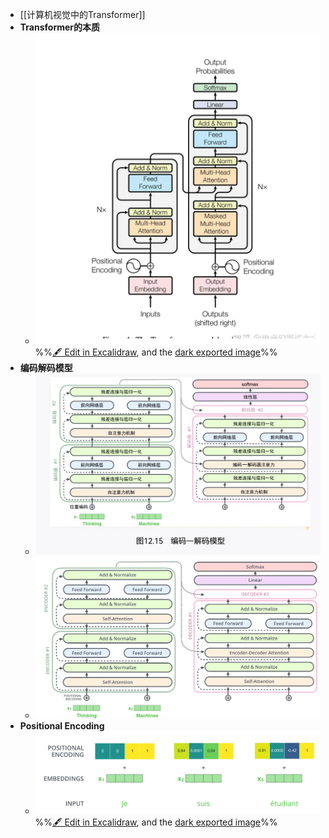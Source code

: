 - [[计算机视觉中的Transformer]]
- **Transformer的本质**
	- ![](attachments/Transformer%202023-01-05%2016.35.29.excalidraw.svg)
%%[🖋 Edit in Excalidraw](attachments/Transformer%202023-01-05%2016.35.29.excalidraw.md), and the [dark exported image](attachments/Transformer%202023-01-05%2016.35.29.excalidraw.dark.svg)%%
- **编码解码模型**
	- ![](attachments/capture-2023-01-05-16-13-46.jpg)
	- ![](attachments/Pasted%20image%2020230105164127.png)
- **Positional Encoding**
	- ![](attachments/Transformer%202023-01-05%2016.42.45.excalidraw.svg)
%%[🖋 Edit in Excalidraw](attachments/Transformer%202023-01-05%2016.42.45.excalidraw.md), and the [dark exported image](attachments/Transformer%202023-01-05%2016.42.45.excalidraw.dark.svg)%%